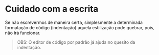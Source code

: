 # Cuidado com a escrita

Se não escrevermos de maneira certa, simplesmente a determinada formatação de código (indentação) aquela estilização pode quebrar, pois, não irá funcionar.

> OBS: O editor de código por padrão já ajuda no quesito da indentação.
